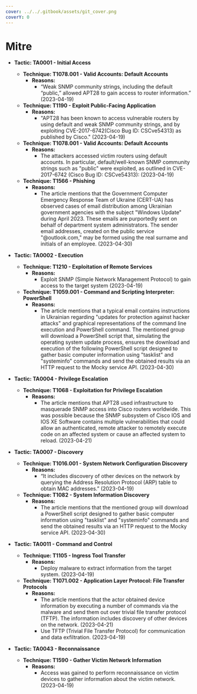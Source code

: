 ```yaml
---
cover: ../../.gitbook/assets/git_cover.png
coverY: 0
---
```


# Mitre

* **Tactic: TA0001 - Initial Access**
  * **Technique: T1078.001 - Valid Accounts: Default Accounts**
    * **Reasons:**
      * “Weak SNMP community strings, including the default “public,” allowed APT28 to gain access to router information.” (2023-04-19)
  * **Technique: T1190 - Exploit Public-Facing Application**
    * **Reasons:**
      * "APT28 has been known to access vulnerable routers by using default and weak SNMP community strings, and by exploiting CVE-2017-6742(Cisco Bug ID: CSCve54313) as published by Cisco." (2023-04-19)
  * **Technique: T1078.001 - Valid Accounts: Default Accounts**
    * **Reasons:**
      * The attackers accessed victim routers using default accounts. In particular, default/well-known SNMP community strings such as "public" were exploited, as outlined in CVE-2017-6742 (Cisco Bug ID: CSCve54313): (2023-04-19)
  * **Technique: T1566 - Phishing**
    * **Reasons:**
      * The article mentions that the Government Computer Emergency Response Team of Ukraine (CERT-UA) has observed cases of email distribution among Ukrainian government agencies with the subject "Windows Update" during April 2023. These emails are purportedly sent on behalf of department system administrators. The sender email addresses, created on the public service "@outlook.com," may be formed using the real surname and initials of an employee. (2023-04-30)

* **Tactic: TA0002 - Execution**
  * **Technique: T1210 - Exploitation of Remote Services**
    * **Reasons:**
      * Exploit SNMP (Simple Network Management Protocol) to gain access to the target system (2023-04-19)
  * **Technique: T1059.001 - Command and Scripting Interpreter: PowerShell**
    * **Reasons:**
      * The article mentions that a typical email contains instructions in Ukrainian regarding "updates for protection against hacker attacks" and graphical representations of the command line execution and PowerShell command. The mentioned group will download a PowerShell script that, simulating the operating system update process, ensures the download and execution of the following PowerShell script designed to gather basic computer information using "tasklist" and "systeminfo" commands and send the obtained results via an HTTP request to the Mocky service API. (2023-04-30)

* **Tactic: TA0004 - Privilege Escalation**
  * **Technique: T1068 - Exploitation for Privilege Escalation**
    * **Reasons:**
      * The article mentions that APT28 used infrastructure to masquerade SNMP access into Cisco routers worldwide. This was possible because the SNMP subsystem of Cisco IOS and IOS XE Software contains multiple vulnerabilities that could allow an authenticated, remote attacker to remotely execute code on an affected system or cause an affected system to reload. (2023-04-21)

* **Tactic: TA0007 - Discovery**
  * **Technique: T1016.001 - System Network Configuration Discovery**
    * **Reasons:**
      * “It includes discovery of other devices on the network by querying the Address Resolution Protocol (ARP) table to obtain MAC addresses.” (2023-04-19)
  * **Technique: T1082 - System Information Discovery**
    * **Reasons:**
      * The article mentions that the mentioned group will download a PowerShell script designed to gather basic computer information using "tasklist" and "systeminfo" commands and send the obtained results via an HTTP request to the Mocky service API. (2023-04-30)

* **Tactic: TA0011 - Command and Control**
  * **Technique: T1105 - Ingress Tool Transfer**
    * **Reasons:**
      * Deploy malware to extract information from the target system. (2023-04-19)
  * **Technique: T1071.002 - Application Layer Protocol: File Transfer Protocols**
    * **Reasons:**
      * The article mentions that the actor obtained device information by executing a number of commands via the malware and send them out over trivial file transfer protocol (TFTP). The information includes discovery of other devices on the network. (2023-04-21)
      * Use TFTP (Trivial File Transfer Protocol) for communication and data exfiltration. (2023-04-19)

* **Tactic: TA0043 - Reconnaissance**
  * **Technique: T1590 - Gather Victim Network Information**
    * **Reasons:**
      * Access was gained to perform reconnaissance on victim devices to gather information about the victim network. (2023-04-19)




